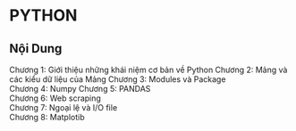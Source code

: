 # PYTHON
## Nội Dung
Chương 1: Giới thiệu những khái niệm cơ bản về Python
Chương 2: Mảng và các kiểu dữ liệu của Mảng
Chương 3: Modules và Package	
Chương 4: Numpy	
Chương 5: PANDAS 	
Chương 6: Web scraping	
Chương 7: Ngoại lệ và I/O file	
Chương 8: Matplotib	
